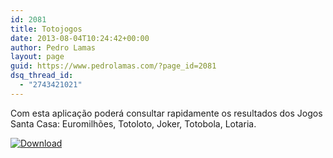 ```yaml
---
id: 2081
title: Totojogos
date: 2013-08-04T10:24:42+00:00
author: Pedro Lamas
layout: page
guid: https://www.pedrolamas.com/?page_id=2081
dsq_thread_id:
  - "2743421021"
---
```

Com esta aplicação poderá consultar rapidamente os resultados dos Jogos Santa Casa: Euromilhões, Totoloto, Joker, Totobola, Lotaria.

[![Download](wp-content/uploads/2013/08/258x67_WPS_Download_cyan.png)](http://windowsphone.com/s?appid=bba5b571-13d3-49e9-841e-0e2bf0009fd3)
